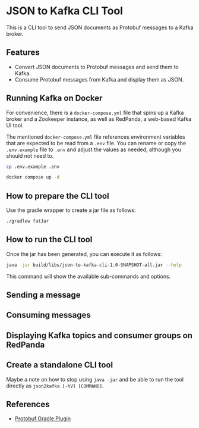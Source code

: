 # JSON to Kafka CLI Tool

This is a CLI tool to send JSON documents as Protobuf messages to a Kafka broker.

## Features

- Convert JSON documents to Protobuf messages and send them to Kafka.
- Consume Protobuf messages from Kafka and display them as JSON.

## Running Kafka on Docker

For convenience, there is a `docker-compose.yml` file that spins up a Kafka broker and a Zookeeper instance, as well as
RedPanda, a web-based Kafka UI tool.

The mentioned `docker-compose.yml` file references environment variables that are expected to be read from a `.env`
file.
You can rename or copy the `.env.example` file to `.env` and adjust the values as needed, although you should not need
to.

```bash
cp .env.example .env
```

```bash
docker compose up -d
```

## How to prepare the CLI tool

Use the gradle wrapper to create a jar file as follows:

```bash
./gradlew fatJar
```

## How to run the CLI tool

Once the jar has been generated, you can execute it as follows:

```bash
java -jar build/libs/json-to-kafka-cli-1.0-SNAPSHOT-all.jar --help
```

This command will show the available sub-commands and options.

## Sending a message

## Consuming messages

## Displaying Kafka topics and consumer groups on RedPanda

## Create a standalone CLI tool

Maybe a note on how to stop using `java -jar` and be able to run the tool directly as `json2kafka [-hV] [COMMAND]`.

## References

- [Protobuf Gradle Plugin](https://github.com/google/protobuf-gradle-plugin)

